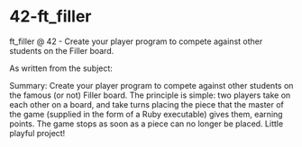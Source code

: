 # 42-ft_filler
ft_filler @ 42 - Create your player program to compete against other students on the Filler board. 

As written from the subject:  

Summary: Create your player program to compete against other students on the famous (or not) Filler board.
The principle is simple: two players take on each other on a board, and take turns placing the piece that the master of the game
(supplied in the form of a Ruby executable) gives them, earning points. The game stops as soon as a piece can no longer be placed.
Little playful project!
